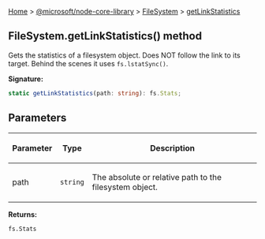 [Home](./index) &gt; [@microsoft/node-core-library](./node-core-library.md) &gt; [FileSystem](./node-core-library.filesystem.md) &gt; [getLinkStatistics](./node-core-library.filesystem.getlinkstatistics.md)

## FileSystem.getLinkStatistics() method

Gets the statistics of a filesystem object. Does NOT follow the link to its target. Behind the scenes it uses `fs.lstatSync()`<!-- -->.

<b>Signature:</b>

```typescript
static getLinkStatistics(path: string): fs.Stats;
```

## Parameters

|  <p>Parameter</p> | <p>Type</p> | <p>Description</p> |
|  --- | --- | --- |
|  <p>path</p> | <p>`string`</p> | <p>The absolute or relative path to the filesystem object.</p> |

<b>Returns:</b>

`fs.Stats`

